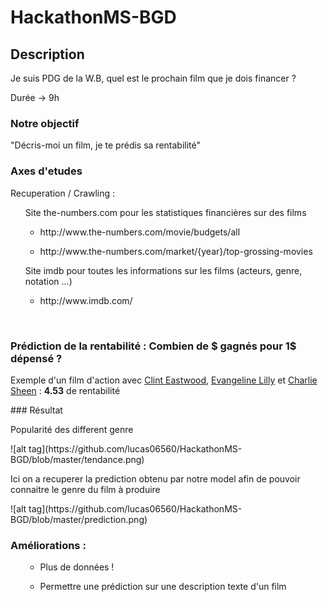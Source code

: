 # HackathonMS-BGD


## Description
<p> Je suis PDG de la W.B, quel est le prochain film que je dois financer ? </p>
<p> Durée -> 9h </p>


### Notre objectif
"Décris-moi un film, je te prédis sa rentabilité"
<br/>

### Axes d'etudes
<p> Recuperation / Crawling : </p>
<ul>Site the-numbers.com pour les statistiques financières sur des films</ul>

  <ul><ul><li> http://www.the-numbers.com/movie/budgets/all </li></ul></ul>
  <ul><ul><li> http://www.the-numbers.com/market/{year}/top-grossing-movies </li></ul></ul>
<ul>Site imdb pour toutes les informations sur les films (acteurs, genre, notation ...)</ul>
  <ul><ul><li> http://www.imdb.com/ </li></ul></ul>

<br/>

### Prédiction de la rentabilité : Combien de $ gagnés pour 1$ dépensé ?
<p>Exemple d'un film d'action avec <u>Clint Eastwood</u>, <u>Evangeline Lilly</u> et <u>Charlie Sheen</u> : <b>4.53</b> de rentabilité </p>
### Résultat
<p> Popularité des different genre </p>
![alt tag](https://github.com/lucas06560/HackathonMS-BGD/blob/master/tendance.png)

<p> Ici on a recuperer la prediction obtenu par notre model afin de pouvoir connaitre le genre du film à produire  </p>
![alt tag](https://github.com/lucas06560/HackathonMS-BGD/blob/master/prediction.png)

<br/>

### Améliorations :
  <ul><ul><li> Plus de données ! </li></ul></ul>
  <ul><ul><li> Permettre une prédiction sur une description texte d'un film </li></ul></ul>
